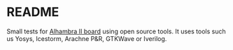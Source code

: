 # README

Small tests for [Alhambra II board](https://alhambrabits.com/alhambra/) using open source tools. It uses tools such us Yosys, Icestorm, Arachne P&R, GTKWave or Iverilog.
